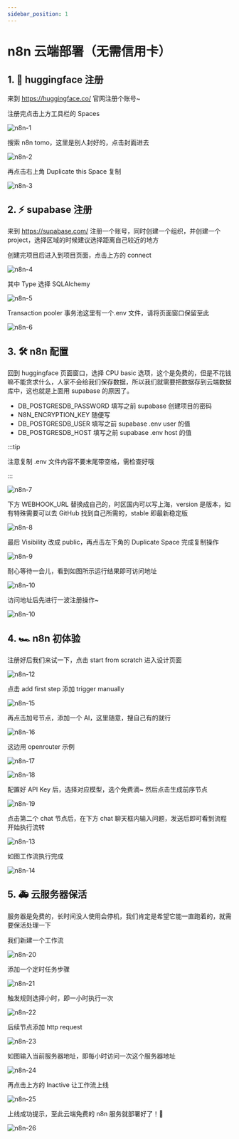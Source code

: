 ```yaml
---
sidebar_position: 1
---
```


# n8n 云端部署（无需信用卡）

## 1. 🤲 huggingface 注册

来到 https://huggingface.co/ 官网注册个账号~

注册完点击上方工具栏的 Spaces

![n8n-1](https://fxpby.oss-cn-beijing.aliyuncs.com/blogImg/framework/supabase/n8n-1.jpg)

搜索 n8n tomo，这里是别人封好的，点击封面进去

![n8n-2](https://fxpby.oss-cn-beijing.aliyuncs.com/blogImg/framework/supabase/n8n-2.jpg)

再点击右上角 Duplicate this Space 复制

![n8n-3](https://fxpby.oss-cn-beijing.aliyuncs.com/blogImg/framework/supabase/n8n-3.jpg)

## 2. ⚡️ supabase 注册

来到 https://supabase.com/ 注册一个账号，同时创建一个组织，并创建一个 project，选择区域的时候建议选择距离自己较近的地方

创建完项目后进入到项目页面，点击上方的 connect

![n8n-4](https://fxpby.oss-cn-beijing.aliyuncs.com/blogImg/framework/supabase/n8n-4.jpg)

其中 Type 选择 SQLAlchemy

![n8n-5](https://fxpby.oss-cn-beijing.aliyuncs.com/blogImg/framework/supabase/n8n-5.jpg)

Transaction pooler 事务池这里有一个.env 文件，请将页面窗口保留至此

![n8n-6](https://fxpby.oss-cn-beijing.aliyuncs.com/blogImg/framework/supabase/n8n-6.jpg)

## 3. 🛠 n8n 配置

回到 huggingface 页面窗口，选择 CPU basic 选项，这个是免费的，但是不花钱嘛不能贪求什么，人家不会给我们保存数据，所以我们就需要把数据存到云端数据库中，这也就是上面用 supabase 的原因了。

- DB_POSTGRESDB_PASSWORD 填写之前 supabase 创建项目的密码
- N8N_ENCRYPTION_KEY 随便写
- DB_POSTGRESDB_USER 填写之前 supabase .env user 的值
- DB_POSTGRESDB_HOST 填写之前 supabase .env host 的值

:::tip

注意复制 .env 文件内容不要末尾带空格，需检查好哦

:::

![n8n-7](https://fxpby.oss-cn-beijing.aliyuncs.com/blogImg/framework/supabase/n8n-7.jpg)

下方 WEBHOOK_URL 替换成自己的，时区国内可以写上海，version 是版本，如有特殊需要可以去 GitHub 找到自己所需的，stable 即最新稳定版

![n8n-8](https://fxpby.oss-cn-beijing.aliyuncs.com/blogImg/framework/supabase/n8n-8.jpg)

最后 Visibility 改成 public，再点击左下角的 Duplicate Space 完成复制操作

![n8n-9](https://fxpby.oss-cn-beijing.aliyuncs.com/blogImg/framework/supabase/n8n-9.jpg)

耐心等待一会儿，看到如图所示运行结果即可访问地址

![n8n-10](https://fxpby.oss-cn-beijing.aliyuncs.com/blogImg/framework/supabase/n8n-10.jpg)

访问地址后先进行一波注册操作~

![n8n-10](https://fxpby.oss-cn-beijing.aliyuncs.com/blogImg/framework/supabase/n8n-11.jpg)

## 4. 🏎 n8n 初体验

注册好后我们来试一下，点击 start from scratch 进入设计页面

![n8n-12](https://fxpby.oss-cn-beijing.aliyuncs.com/blogImg/framework/supabase/n8n-12.jpg)

点击 add first step 添加 trigger manually

![n8n-15](https://fxpby.oss-cn-beijing.aliyuncs.com/blogImg/framework/supabase/n8n-15.jpg)

再点击加号节点，添加一个 AI，这里随意，搜自己有的就行

![n8n-16](https://fxpby.oss-cn-beijing.aliyuncs.com/blogImg/framework/supabase/n8n-16.jpg)

这边用 openrouter 示例

![n8n-17](https://fxpby.oss-cn-beijing.aliyuncs.com/blogImg/framework/supabase/n8n-17.jpg)

![n8n-18](https://fxpby.oss-cn-beijing.aliyuncs.com/blogImg/framework/supabase/n8n-18.jpg)

配置好 API Key 后，选择对应模型，选个免费滴~ 然后点击生成前序节点

![n8n-19](https://fxpby.oss-cn-beijing.aliyuncs.com/blogImg/framework/supabase/n8n-19.jpg)

点击第二个 chat 节点后，在下方 chat 聊天框内输入问题，发送后即可看到流程开始执行流转

![n8n-13](https://fxpby.oss-cn-beijing.aliyuncs.com/blogImg/framework/supabase/n8n-13.jpg)

如图工作流执行完成

![n8n-14](https://fxpby.oss-cn-beijing.aliyuncs.com/blogImg/framework/supabase/n8n-14.jpg)

## 5. 🚑 云服务器保活

服务器是免费的，长时间没人使用会停机，我们肯定是希望它能一直跑着的，就需要保活处理一下

我们新建一个工作流

![n8n-20](https://fxpby.oss-cn-beijing.aliyuncs.com/blogImg/framework/supabase/n8n-20.jpg)

添加一个定时任务步骤

![n8n-21](https://fxpby.oss-cn-beijing.aliyuncs.com/blogImg/framework/supabase/n8n-21.jpg)

触发规则选择小时，即一小时执行一次

![n8n-22](https://fxpby.oss-cn-beijing.aliyuncs.com/blogImg/framework/supabase/n8n-22.jpg)

后续节点添加 http request

![n8n-23](https://fxpby.oss-cn-beijing.aliyuncs.com/blogImg/framework/supabase/n8n-23.jpg)

如图输入当前服务器地址，即每小时访问一次这个服务器地址

![n8n-24](https://fxpby.oss-cn-beijing.aliyuncs.com/blogImg/framework/supabase/n8n-24.jpg)

再点击上方的 Inactive 让工作流上线

![n8n-25](https://fxpby.oss-cn-beijing.aliyuncs.com/blogImg/framework/supabase/n8n-25.jpg)

上线成功提示，至此云端免费的 n8n 服务就部署好了！🥳

![n8n-26](https://fxpby.oss-cn-beijing.aliyuncs.com/blogImg/framework/supabase/n8n-26.jpg)
